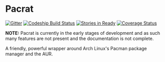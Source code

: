 Pacrat
======

[![Gitter](https://badges.gitter.im/Join%20Chat.svg)](https://gitter.im/1nsanity/pacrat?utm_source=badge&utm_medium=badge&utm_campaign=pr-badge&utm_content=badge)
[![Codeship Build Status](https://codeship.com/projects/a0527c50-8396-0132-d802-62fac3ebc621/status?branch=develop)](https://codeship.com/projects/58159)
[![Stories in Ready](https://badge.waffle.io/1nsanity/pacrat.png?label=ready&title=Ready)](http://waffle.io/1nsanity/pacrat)
[![Coverage Status](https://coveralls.io/repos/1nsanity/pacrat/badge.svg)](https://coveralls.io/r/1nsanity/pacrat)

**NOTE:** Pacrat is currently in the early stages of development and as such many
features are not present and the documentation is not complete.

A friendly, powerful wrapper around Arch Linux's Pacman package manager and the
AUR.
